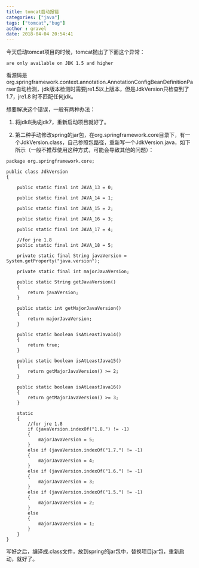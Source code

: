 ```yaml
---
title: tomcat启动报错
categories: ["java"]
tags: ["tomcat","bug"] 
aothor : gravel 
date: 2018-04-04 20:54:41 
---
```


今天启动tomcat项目的时候，tomcat抛出了下面这个异常：
```
are only available on JDK 1.5 and higher
```
看源码是org.springframework.context.annotation.AnnotationConfigBeanDefinitionParser自动检测，jdk版本检测时需要jre1.5以上版本，但是JdkVersion只检查到了1.7，jre1.8 时不匹配任何jdk。

<!--more-->

想要解决这个错误，一般有两种办法：

1. 将jdk8换成jdk7，重新启动项目就好了。

2. 第二种手动修改spring的jar包，在org.springframework.core目录下，有一个JdkVersion.class，自己参照包路径，重新写一个JdkVersion.java，如下所示（一般不推荐使用这种方式，可能会导致其他的问题）：

```
package org.springframework.core;  
  
public class JdkVersion  
{  
      
    public static final int JAVA_13 = 0;  
      
    public static final int JAVA_14 = 1;  
      
    public static final int JAVA_15 = 2;  
      
    public static final int JAVA_16 = 3;  
      
    public static final int JAVA_17 = 4;  
      
    //for jre 1.8  
    public static final int JAVA_18 = 5;  
      
    private static final String javaVersion = System.getProperty("java.version");  
      
    private static final int majorJavaVersion;  
      
    public static String getJavaVersion()  
    {  
        return javaVersion;  
    }  
      
    public static int getMajorJavaVersion()  
    {  
        return majorJavaVersion;  
    }  
      
    public static boolean isAtLeastJava14()  
    {  
        return true;  
    }  
      
    public static boolean isAtLeastJava15()  
    {  
        return getMajorJavaVersion() >= 2;  
    }  
      
    public static boolean isAtLeastJava16()  
    {  
        return getMajorJavaVersion() >= 3;  
    }  
      
    static  
    {  
        //for jre 1.8  
        if (javaVersion.indexOf("1.8.") != -1)  
        {  
            majorJavaVersion = 5;  
        }  
        else if (javaVersion.indexOf("1.7.") != -1)  
        {  
            majorJavaVersion = 4;  
        }  
        else if (javaVersion.indexOf("1.6.") != -1)  
        {  
            majorJavaVersion = 3;  
        }  
        else if (javaVersion.indexOf("1.5.") != -1)  
        {  
            majorJavaVersion = 2;  
        }  
        else  
        {  
            majorJavaVersion = 1;  
        }  
    }  
} 
```
写好之后，编译成.class文件，放到spring的jar包中，替换项目jar包，重新启动，就好了。